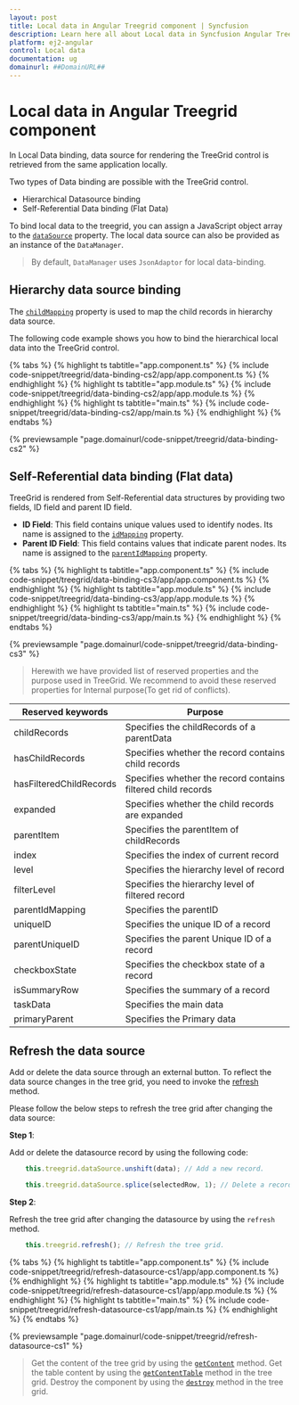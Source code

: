 ```yaml
---
layout: post
title: Local data in Angular Treegrid component | Syncfusion
description: Learn here all about Local data in Syncfusion Angular Treegrid component of Syncfusion Essential JS 2 and more.
platform: ej2-angular
control: Local data 
documentation: ug
domainurl: ##DomainURL##
---
```


# Local data in Angular Treegrid component

In Local Data binding, data source for rendering the TreeGrid control is retrieved from the same application locally.

Two types of Data binding are possible with the TreeGrid control.

* Hierarchical Datasource binding
* Self-Referential Data binding (Flat Data)

To bind local data to the treegrid, you can assign a JavaScript object array to the [`dataSource`](https://ej2.syncfusion.com/angular/documentation/api/treegrid#datasource) property. The local data source can also be provided as an instance of the `DataManager`.

> By default, `DataManager` uses `JsonAdaptor` for local data-binding.

## Hierarchy data source binding

The [`childMapping`](https://ej2.syncfusion.com/angular/documentation/api/treegrid/#childMapping) property is used to map the child records in hierarchy data source.

The following code example shows you how to bind the hierarchical local data into the TreeGrid control.

{% tabs %}
{% highlight ts tabtitle="app.component.ts" %}
{% include code-snippet/treegrid/data-binding-cs2/app/app.component.ts %}
{% endhighlight %}
{% highlight ts tabtitle="app.module.ts" %}
{% include code-snippet/treegrid/data-binding-cs2/app/app.module.ts %}
{% endhighlight %}
{% highlight ts tabtitle="main.ts" %}
{% include code-snippet/treegrid/data-binding-cs2/app/main.ts %}
{% endhighlight %}
{% endtabs %}
  
{% previewsample "page.domainurl/code-snippet/treegrid/data-binding-cs2" %}

## Self-Referential data binding (Flat data)

TreeGrid is rendered from Self-Referential data structures by providing two fields, ID field and parent ID field.

* **ID Field**: This field contains unique values used to identify nodes. Its name is assigned to the [`idMapping`](https://ej2.syncfusion.com/angular/documentation/api/treegrid/#idmapping) property.
* **Parent ID Field**: This field contains values that indicate parent nodes. Its name is assigned to the [`parentIdMapping`](https://ej2.syncfusion.com/angular/documentation/api/treegrid/#parentidmapping) property.

{% tabs %}
{% highlight ts tabtitle="app.component.ts" %}
{% include code-snippet/treegrid/data-binding-cs3/app/app.component.ts %}
{% endhighlight %}
{% highlight ts tabtitle="app.module.ts" %}
{% include code-snippet/treegrid/data-binding-cs3/app/app.module.ts %}
{% endhighlight %}
{% highlight ts tabtitle="main.ts" %}
{% include code-snippet/treegrid/data-binding-cs3/app/main.ts %}
{% endhighlight %}
{% endtabs %}
  
{% previewsample "page.domainurl/code-snippet/treegrid/data-binding-cs3" %}

> Herewith we have provided list of reserved properties and the purpose used in TreeGrid. We recommend to avoid these reserved properties for Internal purpose(To get rid of conflicts).

Reserved keywords | Purpose
-----|-----
childRecords | Specifies the childRecords of a parentData
hasChildRecords | Specifies whether the record contains child records
hasFilteredChildRecords | Specifies whether the record contains filtered child records
expanded | Specifies whether the child records are expanded
parentItem | Specifies the parentItem of childRecords
index | Specifies the index of current record
level | Specifies the hierarchy level of record
filterLevel | Specifies the hierarchy level of filtered record
parentIdMapping | Specifies the parentID
uniqueID | Specifies the unique ID of a record
parentUniqueID | Specifies the parent Unique ID of a record
checkboxState | Specifies the checkbox state of a record
isSummaryRow | Specifies the summary of a record
taskData | Specifies the main data
primaryParent | Specifies the Primary data

## Refresh the data source

Add or delete the data source through an external button. To reflect the data source changes in the tree grid, you need to invoke the [refresh](https://ej2.syncfusion.com/angular/documentation/api/treegrid/#refresh) method.

Please follow the below steps to refresh the tree grid after changing the data source:

**Step 1**:

Add or delete the datasource record by using the following code:

```typescript
    this.treegrid.dataSource.unshift(data); // Add a new record.

    this.treegrid.dataSource.splice(selectedRow, 1); // Delete a record.

```

**Step 2**:

Refresh the tree grid after changing the datasource by using the `refresh` method.

```typescript
    this.treegrid.refresh(); // Refresh the tree grid.

```

{% tabs %}
{% highlight ts tabtitle="app.component.ts" %}
{% include code-snippet/treegrid/refresh-datasource-cs1/app/app.component.ts %}
{% endhighlight %}
{% highlight ts tabtitle="app.module.ts" %}
{% include code-snippet/treegrid/refresh-datasource-cs1/app/app.module.ts %}
{% endhighlight %}
{% highlight ts tabtitle="main.ts" %}
{% include code-snippet/treegrid/refresh-datasource-cs1/app/main.ts %}
{% endhighlight %}
{% endtabs %}
  
{% previewsample "page.domainurl/code-snippet/treegrid/refresh-datasource-cs1" %}

> Get the content of the tree grid by using the [`getContent`](https://ej2.syncfusion.com/angular/documentation/api/treegrid/#getcontent) method.
> Get the table content by using the [`getContentTable`](https://ej2.syncfusion.com/angular/documentation/api/treegrid/#getcontenttable) method in the tree grid.
> Destroy the component by using the [`destroy`](https://ej2.syncfusion.com/angular/documentation/api/treegrid/#destroy) method in the tree grid.